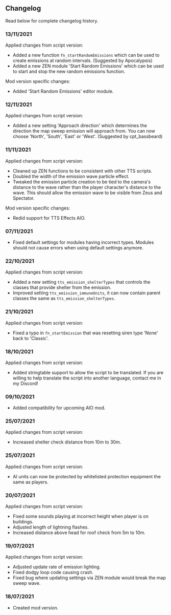 ## Changelog
Read below for complete changelog history.

### 13/11/2021
Applied changes from script version:
- Added a new function `fn_startRandomEmissions` which can be used to create emissions at random intervals. (Suggested by Apocalypsis)
- Added a new ZEN module 'Start Random Emissions' which can be used to start and stop the new random emissions function.

Mod version specific changes:
- Added 'Start Random Emissions' editor module.

### 12/11/2021
Applied changes from script version:
- Added a new setting 'Approach direction' which determines the direction the map sweep emission will approach from. You can now choose 'North', 'South', 'East' or 'West'. (Suggested by cpt_bassbeard)

### 11/11/2021
Applied changes from script version:
- Cleaned up ZEN functions to be consistent with other TTS scripts.
- Doubled the width of the emission wave particle effect.
- Tweaked the emission particle creation to be tied to the camera's distance to the wave rather than the player character's distance to the wave. This should allow the emission wave to be visible from Zeus and Spectator.

Mod version specific changes:
- Redid support for TTS Effects AIO.

### 07/11/2021
- Fixed default settings for modules having incorrect types. Modules should not cause errors when using default settings anymore.

### 22/10/2021
Applied changes from script version:
- Added a new setting `tts_emission_shelterTypes` that controls the classes that provide shelter from the emission.
- Improved setting `tts_emission_immuneUnits`, it can now contain parent classes the same as `tts_emission_shelterTypes`.

### 21/10/2021
Applied changes from script version:
- Fixed a typo in `fn_startEmission` that was resetting siren type 'None' back to 'Classic'.

### 18/10/2021
Applied changes from script version:
- Added stringtable support to allow the script to be translated. If you are willing to help translate the script into another language, contact me in my Discord!

### 09/10/2021
- Added compatibility for upcoming AIO mod.

### 25/07/2021
Applied changes from script version:
- Increased shelter check distance from 10m to 30m.

### 25/07/2021
Applied changes from script version:
- AI units can now be protected by whitelisted protection equipment the same as players.

### 20/07/2021
Applied changes from script version:
- Fixed some sounds playing at incorrect height when player is on buildings.
- Adjusted length of lightning flashes.
- Increased distance above head for roof check from 5m to 10m.

### 19/07/2021
Applied changes from script version:
- Adjusted update rate of emission lighting.
- Fixed dodgy loop code causing crash.
- Fixed bug where updating settings via ZEN module would break the map sweep wave.

### 18/07/2021
- Created mod version.
